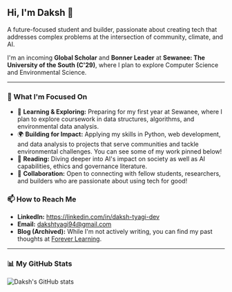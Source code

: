 ## Hi, I'm Daksh 👋

A future-focused student and builder, passionate about creating tech that addresses complex problems at the intersection of community, climate, and AI. 

I'm an incoming **Global Scholar** and **Bonner Leader** at **Sewanee: The University of the South (C'29)**, where I plan to explore Computer Science and Environmental Science.

---

### 🔭 What I'm Focused On

- 🌱 **Learning & Exploring:** Preparing for my first year at Sewanee, where I plan to explore coursework in data structures, algorithms, and environmental data analysis.
- 🌍 **Building for Impact:** Applying my skills in Python, web development, and data analysis to projects that serve communities and tackle environmental challenges. You can see some of my work pinned below!
- 📖 **Reading:** Diving deeper into AI's impact on society as well as AI capabilities, ethics and governance literature.
- 🤝 **Collaboration:** Open to connecting with fellow students, researchers, and builders who are passionate about using tech for good!

### 📫 How to Reach Me

- **LinkedIn:** https://linkedin.com/in/daksh-tyagi-dev
- **Email:** dakshtyagi94@gmail.com
- **Blog (Archived):** While I'm not actively writing, you can find my past thoughts at [Forever Learning](https://foreverlearning.hashnode.dev/).

---

### 📊 My GitHub Stats

![Daksh's GitHub stats](https://github-readme-stats.vercel.app/api?username=Daksh-T&show_icons=true)
